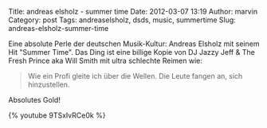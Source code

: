 Title: andreas elsholz - summer time
Date: 2012-03-07 13:19
Author: marvin
Category: post
Tags: andreaselsholz, dsds, music, summertime
Slug: andreas-elsholz-summer-time

Eine absolute Perle der deutschen Musik-Kultur: Andreas Elsholz mit
seinem Hit "Summer Time". Das Ding ist eine billige Kopie von DJ Jazzy
Jeff & The Fresh Prince aka Will Smith mit ultra schlechte Reimen wie:

> Wie ein Profi gleite ich über die Wellen. Die Leute fangen an, sich
> hinzustellen.

Absolutes Gold!

{% youtube 9TSxIvRCe0k %}

